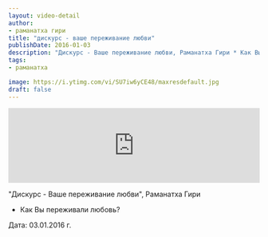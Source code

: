 ```yaml
---
layout: video-detail
author:
- раманатха гири
title: "дискурс - ваше переживание любви"
publishDate: 2016-01-03
description: "Дискурс - Ваше переживание любви, Раманатха Гири * Как Вы переживали любовь?   Дата  03.01.2016 г."
tags: 
- раманатха

image: https://i.ytimg.com/vi/SU7iw6yCE48/maxresdefault.jpg
draft: false
---
```


<iframe width="100%" src="https://www.youtube.com/embed/SU7iw6yCE48" frameborder="0" allowfullscreen=""></iframe> 

 "Дискурс - Ваше переживание любви", Раманатха Гири

* Как Вы переживали любовь?

  
 Дата: 03.01.2016 г.

  

 